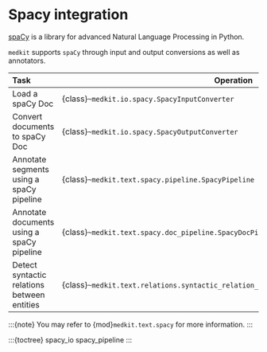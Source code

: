 # Spacy integration

[spaCy](https://spacy.io/) is a library for advanced Natural Language Processing in Python.

`medkit` supports `spaCy` through input and output conversions as well as annotators. 

| Task                                        | Operation                                                                               |
|:--------------------------------------------|-----------------------------------------------------------------------------------------|
| Load a spaCy Doc                            | {class}`~medkit.io.spacy.SpacyInputConverter`                                           |
| Convert documents to spaCy Doc              | {class}`~medkit.io.spacy.SpacyOutputConverter`                                          |
| Annotate segments using a spaCy pipeline    | {class}`~medkit.text.spacy.pipeline.SpacyPipeline`                                      |
| Annotate documents using a spaCy pipeline   | {class}`~medkit.text.spacy.doc_pipeline.SpacyDocPipeline`                               |
| Detect syntactic relations between entities | {class}`~medkit.text.relations.syntactic_relation_extractor.SyntacticRelationExtractor` |

:::{note}
You may refer to {mod}`medkit.text.spacy` for more information.
:::

:::{toctree}
spacy_io
spacy_pipeline
:::
